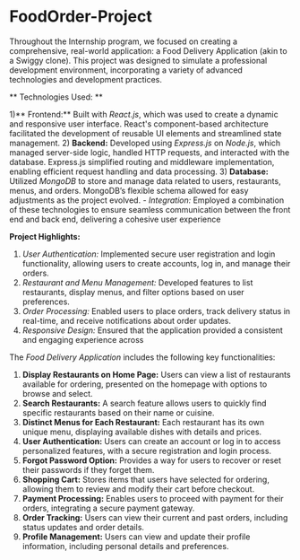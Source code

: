 # FoodOrder-Project
 Throughout the Internship program, we focused on creating a comprehensive, real-world application: a Food Delivery Application (akin to a Swiggy clone). This project was designed to simulate a professional development environment, incorporating a variety of advanced technologies and development practices.
 
 ** Technologies Used:  **
 
 1)** Frontend:** Built with *React.js*, which was used to create a dynamic and responsive user interface. React's component-based architecture facilitated the development of reusable UI elements and streamlined state management.
 2) **Backend:** Developed using *Express.js* on *Node.js*, which managed server-side logic, handled HTTP requests, and interacted with the database. Express.js simplified routing and middleware implementation, enabling efficient request handling and data processing.
 3) **Database:** Utilized *MongoDB* to store and manage data related to users, restaurants, menus, and orders. MongoDB’s flexible schema allowed for easy adjustments as the project evolved.   - *Integration:* Employed a combination of these technologies to ensure seamless communication between the front end and back end, delivering a cohesive user experience

**Project Highlights:**

1) *User Authentication:* Implemented secure user registration and login functionality, allowing users to create accounts, log in, and manage their orders.
2) *Restaurant and Menu Management:* Developed features to list restaurants, display menus, and filter options based on user preferences.
3) *Order Processing:* Enabled users to place orders, track delivery status in real-time, and receive notifications about order updates.
4) *Responsive Design:* Ensured that the application provided a consistent and engaging experience across

The *Food Delivery Application* includes the following key functionalities:

1) **Display Restaurants on Home Page:** Users can view a list of restaurants available for ordering, presented on the homepage with options to browse and select.
2) **Search Restaurants:** A search feature allows users to quickly find specific restaurants based on their name or cuisine.
3) **Distinct Menus for Each Restaurant:** Each restaurant has its own unique menu, displaying available dishes with details and prices.
4) **User Authentication:** Users can create an account or log in to access personalized features, with a secure registration and login process.
5) **Forgot Password Option:** Provides a way for users to recover or reset their passwords if they forget them.
6) **Shopping Cart:** Stores items that users have selected for ordering, allowing them to review and modify their cart before checkout.
7) **Payment Processing:** Enables users to proceed with payment for their orders, integrating a secure payment gateway.
8) **Order Tracking:** Users can view their current and past orders, including status updates and order details.
9) **Profile Management:** Users can view and update their profile information, including personal details and preferences.
